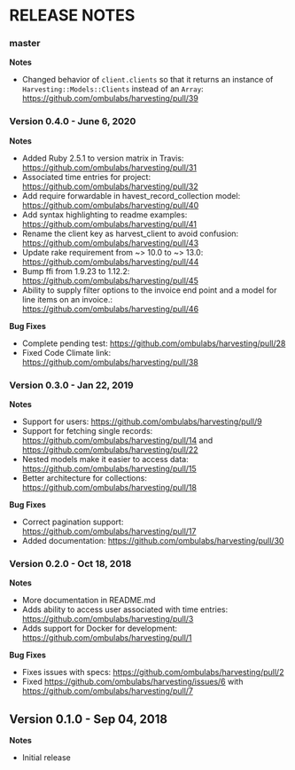 # RELEASE NOTES

### master

**Notes**
- Changed behavior of `client.clients` so that it returns an instance of `Harvesting::Models::Clients` instead of an `Array`: https://github.com/ombulabs/harvesting/pull/39

### Version 0.4.0 - June 6, 2020

**Notes**
- Added Ruby 2.5.1 to version matrix in Travis: https://github.com/ombulabs/harvesting/pull/31
- Associated time entries for project: https://github.com/ombulabs/harvesting/pull/32
- Add require forwardable in havest_record_collection model: https://github.com/ombulabs/harvesting/pull/40
- Add syntax highlighting to readme examples: https://github.com/ombulabs/harvesting/pull/41
- Rename the client key as harvest_client to avoid confusion: https://github.com/ombulabs/harvesting/pull/43
- Update rake requirement from ~> 10.0 to ~> 13.0: https://github.com/ombulabs/harvesting/pull/44
- Bump ffi from 1.9.23 to 1.12.2: https://github.com/ombulabs/harvesting/pull/45
- Ability to supply filter options to the invoice end point and a model for line items on an invoice.: https://github.com/ombulabs/harvesting/pull/46

**Bug Fixes**

- Complete pending test: https://github.com/ombulabs/harvesting/pull/28
- Fixed Code Climate link: https://github.com/ombulabs/harvesting/pull/38


### Version 0.3.0 - Jan 22, 2019

**Notes**

- Support for users: https://github.com/ombulabs/harvesting/pull/9
- Support for fetching single records: https://github.com/ombulabs/harvesting/pull/14 and https://github.com/ombulabs/harvesting/pull/22
- Nested models make it easier to access data: https://github.com/ombulabs/harvesting/pull/15
- Better architecture for collections: https://github.com/ombulabs/harvesting/pull/18

**Bug Fixes**

- Correct pagination support: https://github.com/ombulabs/harvesting/pull/17
- Added documentation: https://github.com/ombulabs/harvesting/pull/30

### Version 0.2.0 - Oct 18, 2018

**Notes**

- More documentation in README.md
- Adds ability to access user associated with time entries: https://github.com/ombulabs/harvesting/pull/3
- Adds support for Docker for development: https://github.com/ombulabs/harvesting/pull/1

**Bug Fixes**

- Fixes issues with specs: https://github.com/ombulabs/harvesting/pull/2
- Fixed https://github.com/ombulabs/harvesting/issues/6 with https://github.com/ombulabs/harvesting/pull/7

## Version 0.1.0 - Sep 04, 2018

**Notes**

- Initial release
